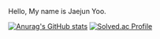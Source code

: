 Hello, My name is Jaejun Yoo.

[![Anurag's GitHub stats](https://github-readme-stats.vercel.app/api?username=zoflqldks123)](https://github.com/anuraghazra/github-readme-stats)
[![Solved.ac Profile](http://mazassumnida.wtf/api/v2/generate_badge?boj=zoflqldks123)](https://solved.ac/zoflqldks123)
